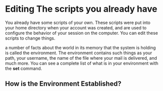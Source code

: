 # Editing The scripts you already have
You already have some scripts of your own. These scripts were put into your home directory when your account was created, and are used to configure the behavior of your session on the computer. You can edit these scripts to change things.

a number of facts about the world in its memory that the system is holding is called the environment. The environment contains such things as your path, your username, the name of the file where your mail is delivered, and much more. You can see a complete list of what is in your environment with the **set** command.

## How is the Environment Established?

<!--stackedit_data:
eyJoaXN0b3J5IjpbLTM1NTIwNjAwMF19
-->